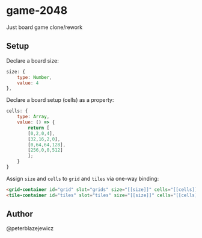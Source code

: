 # game-2048

Just board game clone/rework

## Setup

Declare a board size:

```js
size: {
    type: Number,
    value: 4
},
```

Declare a board setup (cells) as a property:

```js
cells: {
    type: Array,
    value: () => {
        return [
        [0,2,0,4],
        [32,16,2,0],
        [0,64,64,128],
        [256,0,0,512]
        ];
    }
}
```

Assign `size` and `cells` to `grid` and `tiles` via one-way binding:

```html
<grid-container id="grid" slot="grids" size="[[size]]" cells="[[cells]]"></grid-container>
<tile-container id="tiles" slot="tiles" size="[[size]]" cells="[[cells]]"></tile-container>
```

## Author

@peterblazejewicz
